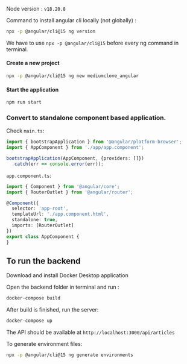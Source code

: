 Node version : `v18.20.8`


Command to install angular cli locally (not globally) : 
```bash
npx -p @angular/cli@15 ng version
```
We have to use `npx -p @angular/cli@15` before every ng command in terminal.

#### Create a new project
```bash
npx -p @angular/cli@15 ng new mediumclone_angular
```

#### Start the application
```bash
npm run start
```

### Convert to standalone component based application.
Check `main.ts`:
```ts
import { bootstrapApplication } from '@angular/platform-browser';
import { AppComponent } from './app/app.component';

bootstrapApplication(AppComponent, {providers: []})
  .catch(err => console.error(err));
  ```

`app.component.ts`:
```ts
import { Component } from '@angular/core';
import { RouterOutlet } from '@angular/router';

@Component({
  selector: 'app-root',
  templateUrl: './app.component.html',
  standalone: true,
  imports: [RouterOutlet]
})
export class AppComponent {
}
```


## To run the backend
Download and install Docker Desktop application

Open the backend folder in terminal and run :
```bash
docker-compose build
```
After build is finished, run the server:
```bash
docker-compose up
```
The API should be available at `http://localhost:3000/api/articles`

To generate environment files:
```bash
npx -p @angular/cli@15 ng generate environments
```